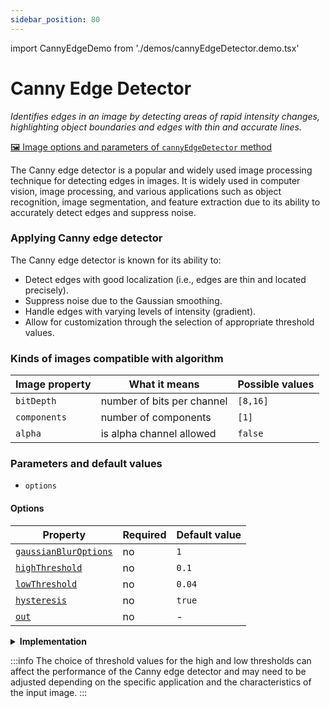 ```yaml
---
sidebar_position: 80
---
```


import CannyEdgeDemo from './demos/cannyEdgeDetector.demo.tsx'

# Canny Edge Detector

_Identifies edges in an image by detecting areas of rapid intensity changes, highlighting object boundaries and edges with thin and accurate lines._

[🖼️ Image options and parameters of `cannyEdgeDetector` method](https://api.image-js.org/classes/index.Image.html#cannyEdgeDetector)

The Canny edge detector is a popular and widely used image processing technique for detecting edges in images. It is widely used in computer vision, image processing, and various applications such as object recognition, image segmentation, and feature extraction due to its ability to accurately detect edges and suppress noise.

### Applying Canny edge detector

<CannyEdgeDemo />

The Canny edge detector is known for its ability to:

- Detect edges with good localization (i.e., edges are thin and located precisely).
- Suppress noise due to the Gaussian smoothing.
- Handle edges with varying levels of intensity (gradient).
- Allow for customization through the selection of appropriate threshold values.

### Kinds of images compatible with algorithm

| Image property | What it means              | Possible values |
| -------------- | -------------------------- | --------------- |
| `bitDepth`     | number of bits per channel | `[8,16]`        |
| `components`   | number of components       | `[1]`           |
| `alpha`        | is alpha channel allowed   | `false`         |

### Parameters and default values

- `options`

#### Options

| Property                                                                                                     | Required | Default value |
| ------------------------------------------------------------------------------------------------------------ | -------- | ------------- |
| [`gaussianBlurOptions`](https://api.image-js.org/interfaces/index.CannyEdgeOptions.html#gaussianBlurOptions) | no       | `1`           |
| [`highThreshold`](https://api.image-js.org/interfaces/index.CannyEdgeOptions.html#highThreshold)             | no       | `0.1`         |
| [`lowThreshold`](https://api.image-js.org/interfaces/index.CannyEdgeOptions.html#lowThreshold)               | no       | `0.04`        |
| [`hysteresis`](https://api.image-js.org/interfaces/index.CannyEdgeOptions.html#hysteresis)                   | no       | `true`        |
| [`out`](https://api.image-js.org/interfaces/index.CannyEdgeOptions.html#out)                                 | no       | -             |

<details>
<summary>
<b>Implementation</b>
 </summary>
The Canny edge detector consists of several stages:

_Smoothing_: The first step involves applying a Gaussian filter to the input image. This helps reduce noise and smooth out small variations in pixel values.

_Gradient Calculation_: After smoothing, the gradient of the image is calculated using convolution with Sobel masks in both the horizontal and vertical directions. This step highlights regions of rapid intensity change in the image.

_Non-maximum Suppression_: In this step, the gradient magnitude is examined at each pixel location, and non-maximum values are suppressed. This means that only the local maxima in gradient magnitude are retained, which helps thinning the edges and keeping only the most prominent ones.

**(optional)**

_Edge Tracking by [Hysteresis](../../glossary.md#hysteresis 'internal link on hysteresis')_ : This step involves tracking edges by applying two thresholds: a high threshold and a low threshold. Pixels with gradient magnitude values above the high threshold are considered strong edges, while those between the low and high thresholds are considered potential edges. The algorithm then connects potential edges to strong edges, forming continuous edge contours.

Finally, edge tracking by hysteresis is performed to link weak edges to strong edges. This helps in forming continuous edges and eliminating isolated weak edges caused by noise.

The output of the Canny edge detector is a binary image(mask) where edges are represented as white lines.

</details>

:::info
The choice of threshold values for the high and low thresholds can affect the performance of the Canny edge detector and may need to be adjusted depending on the specific application and the characteristics of the input image.
:::
